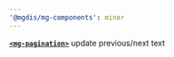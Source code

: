 ```yaml
---
'@mgdis/mg-components': minor
---
```


[**`<mg-pagination>`**](http://core.pages.mgdis.fr/core-ui/core-ui/storybook/?path=/docs/molecules-mg-pagination--docs) update previous/next text
